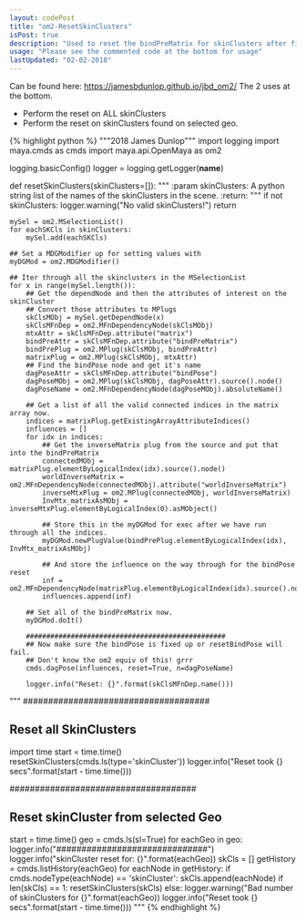 ```yaml
---
layout: codePost
title: "om2-ResetSkinClusters"
isPost: true
description: "Used to reset the bindPreMatrix for skinClusters after fixing joint positions on a bound mesh"
usage: "Please see the commented code at the bottom for usage"
lastUpdated: "02-02-2018"
---
```

Can be found here: https://jamesbdunlop.github.io/jbd_om2/
The 2 uses at the bottom.
- Perform the reset on ALL skinClusters
- Perform the reset on skinClusters found on selected geo.

{% highlight python %}
"""2018 James Dunlop"""
import logging
import maya.cmds as cmds
import maya.api.OpenMaya as om2

logging.basicConfig()
logger = logging.getLogger(__name__)


def resetSkinClusters(skinClusters=[]):
    """
    :param skinClusters: A python string list of the names of the skinClusters in the scene.
    :return:
    """
    if not skinClusters:
        logger.warning("No valid skinClusters!")
        return

    mySel = om2.MSelectionList()
    for eachSKCls in skinClusters:
        mySel.add(eachSKCls)

    ## Set a MDGModifier up for setting values with
    myDGMod = om2.MDGModifier()

    ## Iter through all the skinclusters in the MSelectionList
    for x in range(mySel.length()):
        ## Get the dependNode and then the attributes of interest on the skinCluster
        ## Convert those attributes to MPlugs
        skClsMObj = mySel.getDependNode(x)
        skClsMFnDep = om2.MFnDependencyNode(skClsMObj)
        mtxAttr = skClsMFnDep.attribute("matrix")
        bindPreAttr = skClsMFnDep.attribute("bindPreMatrix")
        bindPrePlug = om2.MPlug(skClsMObj, bindPreAttr)
        matrixPlug = om2.MPlug(skClsMObj, mtxAttr)
        ## Find the bindPose node and get it's name
        dagPoseAttr = skClsMFnDep.attribute("bindPose")
        dagPoseMObj = om2.MPlug(skClsMObj, dagPoseAttr).source().node()
        dagPoseName = om2.MFnDependencyNode(dagPoseMObj).absoluteName()

        ## Get a list of all the valid connected indices in the matrix array now.
        indices = matrixPlug.getExistingArrayAttributeIndices()
        influences = []
        for idx in indices:
            ## Get the inverseMatrix plug from the source and put that into the bindPreMatrix
            connectedMObj = matrixPlug.elementByLogicalIndex(idx).source().node()
            worldInverseMatrix = om2.MFnDependencyNode(connectedMObj).attribute("worldInverseMatrix")
            inverseMtxPlug = om2.MPlug(connectedMObj, worldInverseMatrix)
            InvMtx_matrixAsMObj = inverseMtxPlug.elementByLogicalIndex(0).asMObject()

            ## Store this in the myDGMod for exec after we have run through all the indices.
            myDGMod.newPlugValue(bindPrePlug.elementByLogicalIndex(idx), InvMtx_matrixAsMObj)

            ## And store the influence on the way through for the bindPose reset
            inf = om2.MFnDependencyNode(matrixPlug.elementByLogicalIndex(idx).source().node()).absoluteName()
            influences.append(inf)

        ## Set all of the bindPreMatrix now.
        myDGMod.doIt()

        #################################################
        ## Now make sure the bindPose is fixed up or resetBindPose will fail.
        ## Don't know the om2 equiv of this! grrr
        cmds.dagPose(influences, reset=True, n=dagPoseName)

        logger.info("Reset: {}".format(skClsMFnDep.name()))


"""
#####################################
## Reset all SkinClusters
import time
start = time.time()
resetSkinClusters(cmds.ls(type='skinCluster'))
logger.info("Reset took {} secs".format(start - time.time()))

#####################################
## Reset skinCluster from selected Geo
start = time.time()
geo = cmds.ls(sl=True)
for eachGeo in geo:
    logger.info("##############################")
    logger.info("skinCluster reset for: {}".format(eachGeo))
    skCls = []
    getHistory = cmds.listHistory(eachGeo)
    for eachNode in getHistory:
        if cmds.nodeType(eachNode) == 'skinCluster':
            skCls.append(eachNode)
    if len(skCls) == 1:
        resetSkinClusters(skCls)
    else:
        logger.warning("Bad number of skinClusters for {}".format(eachGeo))
logger.info("Reset took {} secs".format(start - time.time()))
"""
{% endhighlight %}